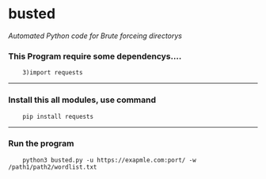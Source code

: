 # **busted**
_Automated Python code for Brute forceing directorys_

### This Program require some dependencys....

        3)import requests

***

### Install this all modules, use command 

        pip install requests
***

### Run the program

        python3 busted.py -u https://exapmle.com:port/ -w /path1/path2/wordlist.txt 